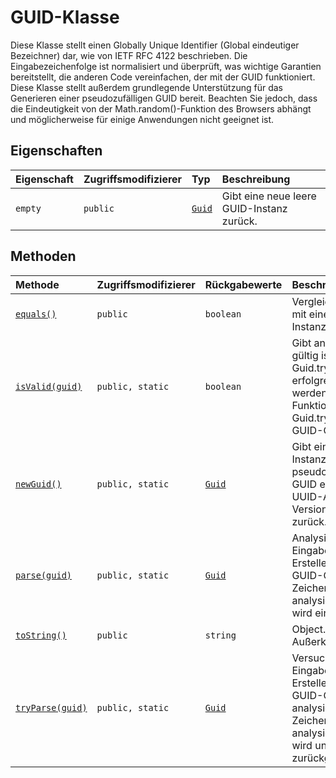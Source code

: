 # <a name="guid-class"></a>GUID-Klasse







Diese Klasse stellt einen Globally Unique Identifier (Global eindeutiger Bezeichner) dar, wie von IETF RFC 4122 beschrieben. Die Eingabezeichenfolge ist normalisiert und überprüft, was wichtige Garantien bereitstellt, die anderen Code vereinfachen, der mit der GUID funktioniert. Diese Klasse stellt außerdem grundlegende Unterstützung für das Generieren einer pseudozufälligen GUID bereit. Beachten Sie jedoch, dass die Eindeutigkeit von der Math.random()-Funktion des Browsers abhängt und möglicherweise für einige Anwendungen nicht geeignet ist.



## <a name="properties"></a>Eigenschaften

| Eigenschaft     | Zugriffsmodifizierer | Typ | Beschreibung|
|:-------------|:----|:-------|:-----------|
|`empty`     | `public` | [`Guid`](../sp-core-library/guid.md) | Gibt eine neue leere GUID-Instanz zurück. |




## <a name="methods"></a>Methoden

| Methode       | Zugriffsmodifizierer | Rückgabewerte  | Beschreibung|
|:-------------|:----|:-------|:-----------|
|[`equals()`](equals-guid.md)     | `public` | `boolean` | Vergleicht diese Instanz mit einer anderen GUID-Instanz |
|[`isValid(guid)`](isvalid-guid.md)     | `public, static` | `boolean` | Gibt an, ob eine GUID gültig ist, d. h., ob sie von Guid.tryParse() erfolgreich analysiert werden würde. Diese Funktion ist günstiger als Guid.tryParse(), weil kein GUID-Objekt erstellt wird. |
|[`newGuid()`](newguid-guid.md)     | `public, static` | [`Guid`](../sp-core-library/guid.md) | Gibt eine neue GUID-Instanz mit einer pseudozufällig erstellten GUID entsprechend des UUID-Algorithmus, Version 4, von RFC 4122 zurück. |
|[`parse(guid)`](parse-guid.md)     | `public, static` | [`Guid`](../sp-core-library/guid.md) | Analysiert die Eingabezeichenfolge zum Erstellen eines neuen GUID-Objekts. Wenn die Zeichenfolge nicht analysiert werden kann, wird ein Fehler ausgelöst. |
|[`toString()`](tostring-guid.md)     | `public` | `string` | Object.prototype.toString-Außerkraftsetzung |
|[`tryParse(guid)`](tryparse-guid.md)     | `public, static` | [`Guid`](../sp-core-library/guid.md) | Versucht, die Eingabezeichenfolge zum Erstellen eines neuen GUID-Objekts zu analysieren. Wenn die Zeichenfolge nicht analysiert werden kann, wird undefiniert zurückgegeben. |





